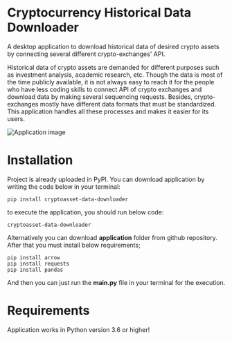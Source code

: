 # Cryptocurrency Historical Data Downloader
A desktop application to download historical data of desired crypto assets by connecting several different crypto-exchanges' API.

Historical data of crypto assets are demanded for different purposes such as investment analysis, academic research, etc. Though the data is most of the time publicly available, it is not always easy to reach it for the people who have less coding skills to connect API of crypto exchanges and download data by making several sequencing requests. Besides, crypto-exchanges mostly have different data formats that must be standardized. This application handles all these processes and makes it easier for its users.

![Application image](https://github.com/serhatci/cryptocurrency-historical-data-downloader/blob/main/application.jpg)

# Installation
Project is already uploaded in PyPI. You can download application by writing the code below in your terminal:

`pip install cryptoasset-data-downloader`
  
to execute the application, you should run below code:
 
 `cryptoasset-data-downloader`
 
 Alternatively you can download **application** folder from github repository. After that you must install below requirements;
 ```
 pip install arrow
 pip install requests
 pip install pandas
 ```
 And then you can just run the **__main__.py** file in your terminal for the execution.
 
 # Requirements
 Application works in Python version 3.6 or higher!
